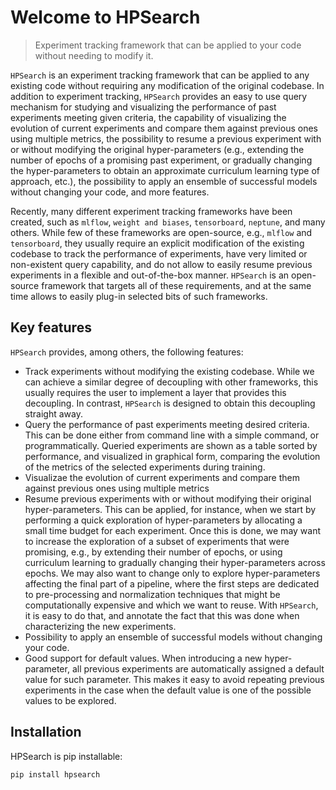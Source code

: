 # Welcome to HPSearch
> Experiment tracking framework that can be applied to your code without needing to modify it.


`HPSearch` is an experiment tracking framework that can be applied to any existing code without requiring any modification of the original codebase. In addition to experiment tracking, `HPSearch` provides an easy to use query mechanism for studying and visualizing the performance of past experiments meeting given criteria, the capability of visualizing the evolution of current experiments and compare them against previous ones using multiple metrics, the possibility to resume a previous experiment with or without modifying the original hyper-parameters (e.g., extending the number of epochs of a promising past experiment, or gradually changing the hyper-parameters to obtain an approximate curriculum learning type of approach, etc.), the possibility to apply an ensemble of successful models without changing your code, and more features.

Recently, many different experiment tracking frameworks have been created, such as `mlflow`, `weight and biases`, `tensorboard`, `neptune`, and many others. While few of these frameworks are open-source, e.g., `mlflow` and `tensorboard`,  they usually require an explicit modification of the existing codebase to track the performance of experiments, have very limited or non-existent query capability, and do not allow to easily resume previous experiments in a flexible and out-of-the-box manner. `HPSearch` is an open-source framework that targets all of these requirements, and at the same time allows to easily plug-in selected bits of such frameworks. 

## Key features

`HPSearch` provides, among others, the following features:

- Track experiments without modifying the existing codebase. While we can achieve a similar degree of decoupling with other frameworks, this usually requires the user to implement a layer that provides this decoupling. In contrast, `HPSearch` is designed to obtain this decoupling straight away.
- Query the performance of past experiments meeting desired criteria. This can be done either from command line with a simple command, or programmatically. Queried experiments are shown as a table sorted by performance, and visualized in graphical form, comparing the evolution of the metrics of the selected experiments during training.
- Visualizae the evolution of current experiments and compare them against previous ones using multiple metrics
- Resume previous experiments with or without modifying their original hyper-parameters. This can be applied, for instance, when we start by performing a quick exploration of hyper-parameters by allocating a small time budget for each experiment. Once this is done, we may want to increase the exploration of  a subset of experiments that were promising, e.g., by extending their number of epochs, or using curriculum learning to gradually changing their hyper-parameters across epochs. We may also want to change only to explore hyper-parameters affecting the final part of a pipeline, where the first steps are dedicated to pre-processing and normalization techniques that might be computationally expensive and which we want to reuse. With `HPSearch`, it is easy to do that, and annotate the fact that this was done when characterizing the new experiments.
- Possibility to apply an ensemble of successful models without changing your code.
- Good support for default values. When introducing a new hyper-parameter, all previous experiments are automatically assigned a default value for such parameter. This makes it easy to avoid repeating previous experiments in the case when the default value is one of the possible values to be explored.

## Installation

HPSearch is pip installable:

```bash
pip install hpsearch
```
